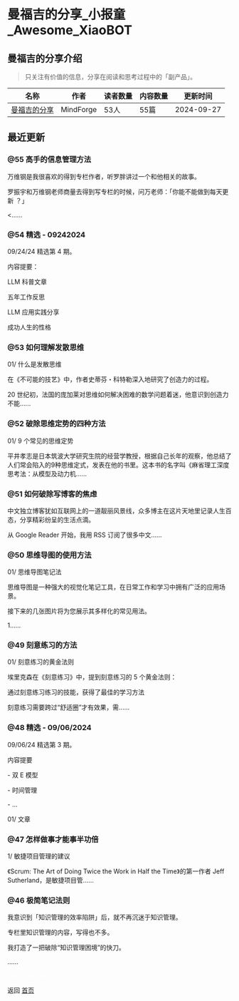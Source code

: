 # 曼福吉的分享_小报童_Awesome_XiaoBOT

## 曼福吉的分享介绍
> 只关注有价值的信息，分享在阅读和思考过程中的「副产品」。  
  


|名称|作者|读者数量|内容数量|更新时间|
|---|---|---|---|---|
|[曼福吉的分享](https://xiaobot.net/p/MindForge?refer=0b133df9-27dc-423b-8101-639049001c13)|MindForge|53人|55篇|2024-09-27|

## 最近更新
### @55 高手的信息管理方法

万维钢是我很喜欢的得到专栏作者，听罗胖讲过一个和他相关的故事。

罗振宇和万维钢老师商量去得到写专栏的时候，问万老师：「你能不能做到每天更新 ？」

<......

### @54 精选 - 09242024

09/24/24 精选第 4 期。

内容提要：

LLM 科普文章

五年工作反思

LLM 应用实践分享

成功人生的性格

### @53 如何理解发散思维

01/ 什么是发散思维

在《不可能的技艺》中，作者史蒂芬・科特勒深入地研究了创造力的过程。

20 世纪初，法国的庞加莱对思维如何解决困难的数学问题着迷，他意识到创造力不能......

### @52 破除思维定势的四种方法

01/ 9 个常见的思维定势

平井孝志是日本筑波大学研究生院的经营学教授，根据自己长年的观察，他总结了人们常会陷入的9种思维定式，发表在他的书里。这本书的名字叫《麻省理工深度思考法：从模型及动力机......

### @51 如何破除写博客的焦虑

中文独立博客犹如互联网上的一道靓丽风景线，众多博主在这片天地里记录人生百态，分享精彩纷呈的生活点滴。

从 Google Reader 开始，我用 RSS 订阅了很多中文......

### @50 思维导图的使用方法

01/ 思维导图笔记法

思维导图是一种强大的视觉化笔记工具，在日常工作和学习中拥有广泛的应用场景。

接下来的几张图片将为您展示其多样化的常见用法。

1......

### @49 刻意练习的方法

01/ 刻意练习的黄金法则

埃里克森在《刻意练习》中，提到刻意练习的 5 个黄金法则：

通过刻意练习练习的技能，获得了最佳的学习方法

刻意练习需要跨过“舒适圈”才有效果，需......

### @48 精选 - 09/06/2024

09/06/24 精选第 3 期。

内容提要

\- 双 E 模型

\- 时间管理

\- ...

01/ 文章

### @47 怎样做事才能事半功倍

1/ 敏捷项目管理的建议

《Scrum: The Art of Doing Twice the Work in Half the Time》的第一作者 Jeff
Sutherland，是敏捷项目管......

### @46 极简笔记法则

我意识到「知识管理的效率陷阱」后，就不再沉迷于知识管理。

专栏里知识管理的内容，写得也不多。

我打造了一把破除“知识管理困境”的快刀。

......


<a href="https://github.com/Reno9527/awesome-xiaobot" style="color: white; text-decoration: none;">awesome-xiaobot</a>

返回 [首页](../README.md)
